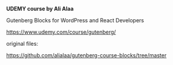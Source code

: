 **UDEMY course by Ali Alaa**

Gutenberg Blocks for WordPress and React Developers 

https://www.udemy.com/course/gutenberg/

original files: 

https://github.com/alialaa/gutenberg-course-blocks/tree/master